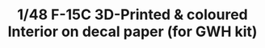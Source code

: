---
layout: product
title: "1/48 F-15C 3D-Printed & coloured Interior on decal paper (for GWH kit)"
price: "2900" 
desc: "3D Dekal"
img_path: "/assets/img/QD48039.webp"
brand: "Quinta Studio"
available: false
special_offer: false
new: false
soon: false
cat: "010000"
subcat: "016000"
subsubcat: "0N/A"
sifra: "QD48039"
popular: false
---